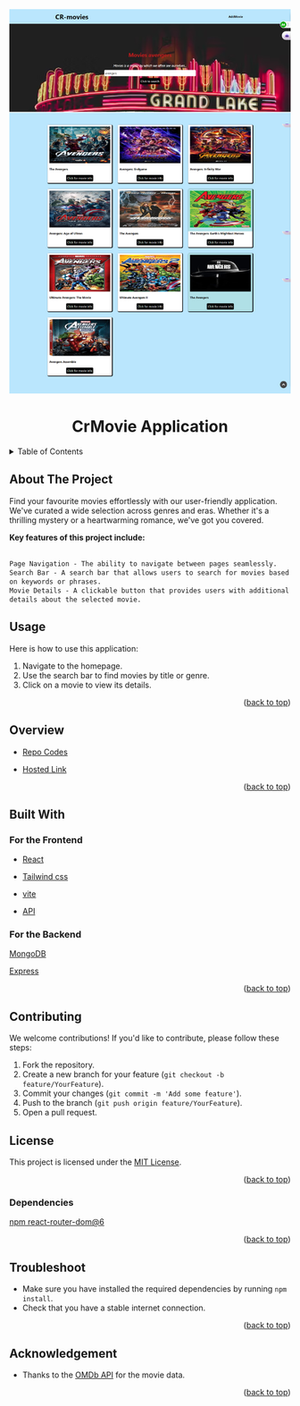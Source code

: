<div id="top"></div>
<div align="center">
    <img src="./frontend/src/img/moviecr-sch.png">
</div>
<h1  align="center" > CrMovie Application</h1>
<!-- TABLE OF CONTENTS -->
<details>
  <summary>Table of Contents</summary>
  <ol>
    <li>
      <a href="#about-the-project">About The Project</a>
        <ul>
            <li><a href="#overview">Overview</a></li>
            <li><a href="#built-with">Built With</a></li>
            <li><a href="#contibuting">Contributing</a></li>
            <li><a href="#license"> License</a></li>
            <li><a href="#dependencies">Dependencies</a></li>
            <li><a href="#usage">Usage</a></li>
            <li><a href="#troubleshoot">Troubleshoot</a></li>
            <li><a href="#acknowledgement"> Acknowledgement</a></li>
        </ul>
    </li>      
  </ol>
</details>


## About The Project
Find your favourite movies effortlessly with our user-friendly application. We've curated a wide selection across genres and eras. Whether it's a thrilling mystery or a heartwarming romance, we've got you covered.

**Key features of this project include:**
```

Page Navigation - The ability to navigate between pages seamlessly.
Search Bar - A search bar that allows users to search for movies based on keywords or phrases.
Movie Details - A clickable button that provides users with additional details about the selected movie.
```
## Usage

Here is how to use this application:

1. Navigate to the homepage.
2. Use the search bar to find movies by title or genre.
3. Click on a movie to view its details.

<p align="right">(<a href="#top">back to top</a>)</p>

## Overview

* [Repo Codes](https://github.com/ijayhub/Mern-project-final--tunga)

* [Hosted Link](https://frontend-crud-orcin.vercel.app/)


<p align="right">(<a href="#top">back to top</a>)</p>

## Built With

### For the  Frontend

* [React](https://reactjs.org/)

* [Tailwind css](https://tailwindcss.com/)

* [vite](https://vitejs.dev/guide/#scaffolding-your-first-vite-project)

* [API](http://www.omdbapi.com)

### For the Backend

[MongoDB](https://www.mongodb.com/)


[Express](https://www.npmjs.com/package/express)


<p align="right">(<a href="#top">back to top</a>)</p>

## Contributing

We welcome contributions! If you'd like to contribute, please follow these steps:

1. Fork the repository.
2. Create a new branch for your feature (`git checkout -b feature/YourFeature`).
3. Commit your changes (`git commit -m 'Add some feature'`).
4. Push to the branch (`git push origin feature/YourFeature`).
5. Open a pull request.

## License

This project is licensed under the [MIT License](LICENSE).






<p align="right">(<a href="#top">back to top</a>)</p>


### Dependencies
[npm react-router-dom@6](https://reactrouter.com/docs/en/v6/getting-started/installation)

<p align="right">(<a href="#top">back to top</a>)</p>

## Troubleshoot

- Make sure you have installed the required dependencies by running `npm install`.
- Check that you have a stable internet connection.

<p align="right">(<a href="#top">back to top</a>)</p>


## Acknowledgement

- Thanks to the [OMDb API](http://www.omdbapi.com) for the movie data.

<p align="right">(<a href="#top">back to top</a>)</p>
